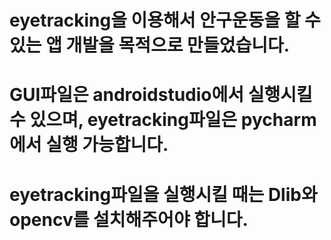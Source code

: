 # eyetracking을 이용해서 안구운동을 할 수 있는 앱 개발을 목적으로 만들었습니다.
# GUI파일은 androidstudio에서 실행시킬 수 있으며, eyetracking파일은 pycharm에서 실행 가능합니다.
# eyetracking파일을 실행시킬 때는 Dlib와 opencv를 설치해주어야 합니다.

